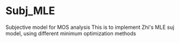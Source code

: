 # Subj_MLE
Subjective model for MOS analysis
This is to implement Zhi's MLE suj model, using different minimum optimization methods 
